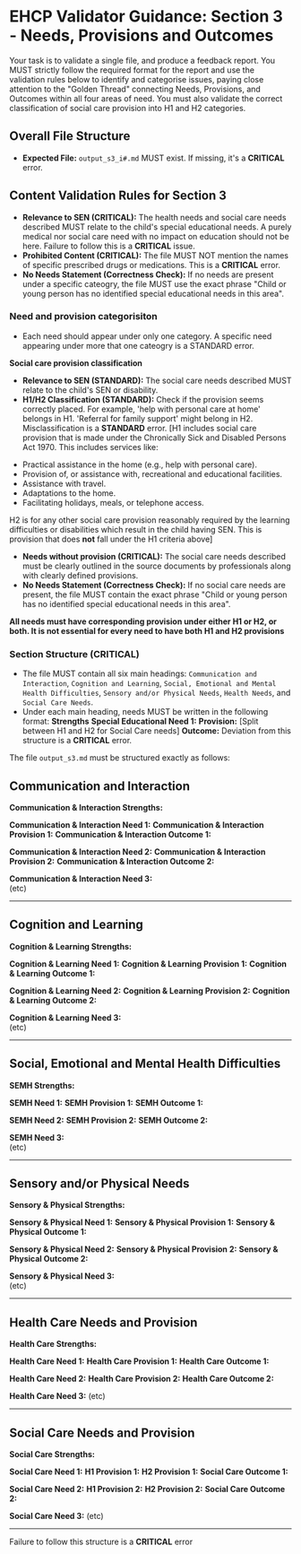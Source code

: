# EHCP Validator Guidance: Section 3 - Needs, Provisions and Outcomes

Your task is to validate a single file, and produce a feedback report.
You MUST strictly follow the required format for the report and use the validation rules below to identify and categorise issues, paying close attention to the "Golden Thread" connecting Needs, Provisions, and Outcomes within all four areas of need. You must also validate the correct classification of social care provision into H1 and H2 categories.


## Overall File Structure 

*   **Expected File:** `output_s3_i#.md` MUST exist. If missing, it's a **CRITICAL** error.

## Content Validation Rules for Section 3

*   **Relevance to SEN (CRITICAL):** The health needs and social care needs described MUST relate to the child's special educational needs. A purely medical nor social care need with no impact on education should not be here. Failure to follow this is a **CRITICAL** issue.
*   **Prohibited Content (CRITICAL):** The file MUST NOT mention the names of specific prescribed drugs or medications. This is a **CRITICAL** error.
*   **No Needs Statement (Correctness Check):** If no needs are present under a specific cateogry, the file MUST use the exact phrase "Child or young person has no identified special educational needs in this area".

### Need and provision categorisiton
*   Each need should appear under only one category. A specific need appearing under more that one cateogry is a STANDARD error.

**Social care provision classification**
*   **Relevance to SEN (STANDARD):** The social care needs described MUST relate to the child's SEN or disability.
*   **H1/H2 Classification (STANDARD):** Check if the provision seems correctly placed. For example, 'help with personal care at home' belongs in H1. 'Referral for family support' might belong in H2. Misclassification is a **STANDARD** error.
[H1 includes social care provision that is made under the Chronically Sick and Disabled Persons Act 1970. This includes services like:
- Practical assistance in the home (e.g., help with personal care).
- Provision of, or assistance with, recreational and educational facilities.
- Assistance with travel.
- Adaptations to the home.
- Facilitating holidays, meals, or telephone access.

H2 is for any other social care provision reasonably required by the learning difficulties or disabilities which result in the child having SEN. This is provision that does **not** fall under the H1 criteria above]
*   **Needs without provision (CRITICAL):** The social care needs described must be clearly outlined in the source documents by professionals along with clearly defined provisions.
*   **No Needs Statement (Correctness Check):** If no social care needs are present, the file MUST contain the exact phrase "Child or young person has no identified special educational needs in this area".

**All needs must have corresponding provision under either H1 or H2, or both. It is not essential for every need to have both H1 and H2 provisions**

### Section Structure (CRITICAL)
*   The file MUST contain all six main headings: `Communication and Interaction`, `Cognition and Learning`, `Social, Emotional and Mental Health Difficulties`, `Sensory and/or Physical Needs`, `Health Needs`, and `Social Care Needs`.
*   Under each main heading, needs MUST be written in the following format:
**Strengths**
**Special Educational Need 1:**
**Provision:** [Split between H1 and H2 for Social Care needs]
**Outcome:**
Deviation from this structure is a **CRITICAL** error.


The file `output_s3.md` must be structured exactly as follows:

## Communication and Interaction
**Communication & Interaction Strengths:** 

**Communication & Interaction Need 1:** 
**Communication & Interaction Provision 1:** 
**Communication & Interaction Outcome 1:** 

**Communication & Interaction Need 2:** 
**Communication & Interaction Provision 2:** 
**Communication & Interaction Outcome 2:** 

**Communication & Interaction Need 3:**  
(etc)

---

## Cognition and Learning
**Cognition & Learning Strengths:** 

**Cognition & Learning Need 1:** 
**Cognition & Learning Provision 1:** 
**Cognition & Learning Outcome 1:** 

**Cognition & Learning Need 2:** 
**Cognition & Learning Provision 2:** 
**Cognition & Learning Outcome 2:** 

**Cognition & Learning Need 3:**  
(etc)

---

## Social, Emotional and Mental Health Difficulties
**SEMH Strengths:** 

**SEMH Need 1:** 
**SEMH Provision 1:** 
**SEMH Outcome 1:** 

**SEMH Need 2:** 
**SEMH Provision 2:** 
**SEMH Outcome 2:** 

**SEMH Need 3:**  
(etc)

---

## Sensory and/or Physical Needs
**Sensory & Physical Strengths:** 

**Sensory & Physical Need 1:** 
**Sensory & Physical Provision 1:** 
**Sensory & Physical Outcome 1:** 

**Sensory & Physical Need 2:** 
**Sensory & Physical Provision 2:** 
**Sensory & Physical Outcome 2:** 

**Sensory & Physical Need 3:**  
(etc)

---

## Health Care Needs and Provision

**Health Care Strengths:** 

**Health Care Need 1:** 
**Health Care Provision 1:** 
**Health Care Outcome 1:** 

**Health Care Need 2:** 
**Health Care Provision 2:** 
**Health Care Outcome 2:** 

**Health Care Need 3:** 
(etc)

---

## Social Care Needs and Provision

**Social Care Strengths:** 

**Social Care Need 1:** 
**H1 Provision 1:** 
**H2 Provision 1:** 
**Social Care Outcome 1:** 

**Social Care Need 2:** 
**H1 Provision 2:** 
**H2 Provision 2:** 
**Social Care Outcome 2:** 

**Social Care Need 3:** 
(etc)



---
Failure to follow this structure is a **CRITICAL** error